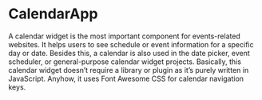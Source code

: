 # CalendarApp
A calendar widget is the most important component for events-related websites. It helps users to see schedule or event information for a specific day or date. Besides this, a calendar is also used in the date picker, event scheduler, or general-purpose calendar widget projects. Basically, this calendar widget doesn’t require a library or plugin as it’s purely written in JavaScript. Anyhow, it uses Font Awesome CSS for calendar navigation keys.

